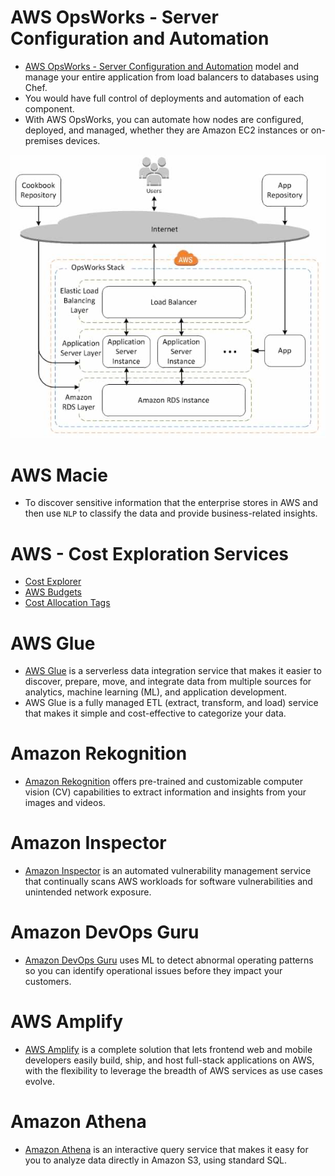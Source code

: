 
# AWS OpsWorks - Server Configuration and Automation
- [AWS OpsWorks - Server Configuration and Automation](https://stackshare.io/stackups/amazon-ec2-container-service-vs-aws-opswork) model and manage your entire application from load balancers to databases using Chef.
- You would have full control of deployments and automation of each component.
- With AWS OpsWorks, you can automate how nodes are configured, deployed, and managed, whether they are Amazon EC2 instances or on-premises devices.

![img.png](assests/aws_opsworks_img.png)

# AWS Macie
- To discover sensitive information that the enterprise stores in AWS and then use `NLP` to classify the data and provide business-related insights.

# AWS - Cost Exploration Services
- [Cost Explorer](https://aws.amazon.com/aws-cost-management/aws-cost-explorer/)
- [AWS Budgets](https://aws.amazon.com/aws-cost-management/aws-budgets/)
- [Cost Allocation Tags](https://docs.aws.amazon.com/awsaccountbilling/latest/aboutv2/cost-alloc-tags.html)

# AWS Glue
- [AWS Glue](https://aws.amazon.com/glue/) is a serverless data integration service that makes it easier to discover, prepare, move, and integrate data from multiple sources for analytics, machine learning (ML), and application development.
- AWS Glue is a fully managed ETL (extract, transform, and load) service that makes it simple and cost-effective to categorize your data.

# Amazon Rekognition
- [Amazon Rekognition](https://aws.amazon.com/rekognition/) offers pre-trained and customizable computer vision (CV) capabilities to extract information and insights from your images and videos.

# Amazon Inspector
- [Amazon Inspector](https://aws.amazon.com/inspector/) is an automated vulnerability management service that continually scans AWS workloads for software vulnerabilities and unintended network exposure.

# Amazon DevOps Guru
- [Amazon DevOps Guru](https://aws.amazon.com/devops-guru/) uses ML to detect abnormal operating patterns so you can identify operational issues before they impact your customers.

# AWS Amplify
- [AWS Amplify](https://aws.amazon.com/amplify/) is a complete solution that lets frontend web and mobile developers easily build, ship, and host full-stack applications on AWS, with the flexibility to leverage the breadth of AWS services as use cases evolve.

# Amazon Athena
- [Amazon Athena](https://aws.amazon.com/athena/) is an interactive query service that makes it easy for you to analyze data directly in Amazon S3, using standard SQL.